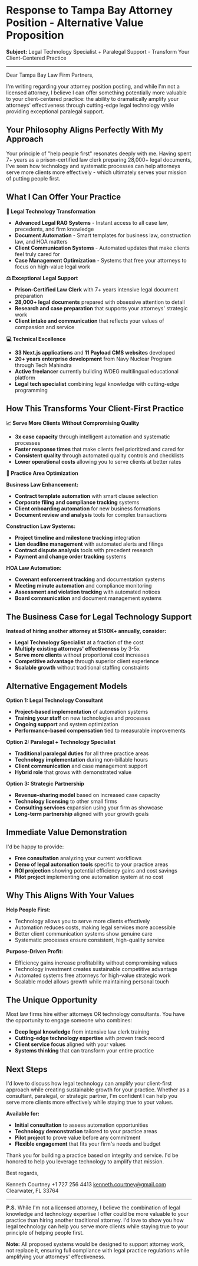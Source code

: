 # Response to Tampa Bay Attorney Position - Alternative Value Proposition

**Subject:** Legal Technology Specialist + Paralegal Support - Transform Your Client-Centered Practice

---

Dear Tampa Bay Law Firm Partners,

I'm writing regarding your attorney position posting, and while I'm not a licensed attorney, I believe I can offer something potentially more valuable to your client-centered practice: the ability to dramatically amplify your attorneys' effectiveness through cutting-edge legal technology while providing exceptional paralegal support.

## Your Philosophy Aligns Perfectly With My Approach

Your principle of "help people first" resonates deeply with me. Having spent 7+ years as a prison-certified law clerk preparing 28,000+ legal documents, I've seen how technology and systematic processes can help attorneys serve more clients more effectively - which ultimately serves your mission of putting people first.

## What I Can Offer Your Practice

**🚀 Legal Technology Transformation**
- **Advanced Legal RAG Systems** - Instant access to all case law, precedents, and firm knowledge
- **Document Automation** - Smart templates for business law, construction law, and HOA matters
- **Client Communication Systems** - Automated updates that make clients feel truly cared for
- **Case Management Optimization** - Systems that free your attorneys to focus on high-value legal work

**⚖️ Exceptional Legal Support**
- **Prison-Certified Law Clerk** with 7+ years intensive legal document preparation
- **28,000+ legal documents** prepared with obsessive attention to detail
- **Research and case preparation** that supports your attorneys' strategic work
- **Client intake and communication** that reflects your values of compassion and service

**💻 Technical Excellence**
- **33 Next.js applications** and **11 Payload CMS websites** developed
- **20+ years enterprise development** from Navy Nuclear Program through Tech Mahindra
- **Active freelancer** currently building WDEG multilingual educational platform
- **Legal tech specialist** combining legal knowledge with cutting-edge programming

## How This Transforms Your Client-First Practice

**📈 Serve More Clients Without Compromising Quality**
- **3x case capacity** through intelligent automation and systematic processes
- **Faster response times** that make clients feel prioritized and cared for
- **Consistent quality** through automated quality controls and checklists
- **Lower operational costs** allowing you to serve clients at better rates

**🎯 Practice Area Optimization**

**Business Law Enhancement:**
- **Contract template automation** with smart clause selection
- **Corporate filing and compliance tracking** systems
- **Client onboarding automation** for new business formations
- **Document review and analysis** tools for complex transactions

**Construction Law Systems:**
- **Project timeline and milestone tracking** integration
- **Lien deadline management** with automated alerts and filings
- **Contract dispute analysis** tools with precedent research
- **Payment and change order tracking** systems

**HOA Law Automation:**
- **Covenant enforcement tracking** and documentation systems
- **Meeting minute automation** and compliance monitoring
- **Assessment and violation tracking** with automated notices
- **Board communication** and document management systems

## The Business Case for Legal Technology Support

**Instead of hiring another attorney at $150K+ annually, consider:**
- **Legal Technology Specialist** at a fraction of the cost
- **Multiply existing attorneys' effectiveness** by 3-5x
- **Serve more clients** without proportional cost increases
- **Competitive advantage** through superior client experience
- **Scalable growth** without traditional staffing constraints

## Alternative Engagement Models

**Option 1: Legal Technology Consultant**
- **Project-based implementation** of automation systems
- **Training your staff** on new technologies and processes
- **Ongoing support** and system optimization
- **Performance-based compensation** tied to measurable improvements

**Option 2: Paralegal + Technology Specialist**
- **Traditional paralegal duties** for all three practice areas
- **Technology implementation** during non-billable hours
- **Client communication** and case management support
- **Hybrid role** that grows with demonstrated value

**Option 3: Strategic Partnership**
- **Revenue-sharing model** based on increased case capacity
- **Technology licensing** to other small firms
- **Consulting services** expansion using your firm as showcase
- **Long-term partnership** aligned with your growth goals

## Immediate Value Demonstration

I'd be happy to provide:
- **Free consultation** analyzing your current workflows
- **Demo of legal automation tools** specific to your practice areas
- **ROI projection** showing potential efficiency gains and cost savings
- **Pilot project** implementing one automation system at no cost

## Why This Aligns With Your Values

**Help People First:**
- Technology allows you to serve more clients effectively
- Automation reduces costs, making legal services more accessible
- Better client communication systems show genuine care
- Systematic processes ensure consistent, high-quality service

**Purpose-Driven Profit:**
- Efficiency gains increase profitability without compromising values
- Technology investment creates sustainable competitive advantage
- Automated systems free attorneys for high-value strategic work
- Scalable model allows growth while maintaining personal touch

## The Unique Opportunity

Most law firms hire either attorneys OR technology consultants. You have the opportunity to engage someone who combines:
- **Deep legal knowledge** from intensive law clerk training
- **Cutting-edge technology expertise** with proven track record
- **Client service focus** aligned with your values
- **Systems thinking** that can transform your entire practice

## Next Steps

I'd love to discuss how legal technology can amplify your client-first approach while creating sustainable growth for your practice. Whether as a consultant, paralegal, or strategic partner, I'm confident I can help you serve more clients more effectively while staying true to your values.

**Available for:**
- **Initial consultation** to assess automation opportunities
- **Technology demonstration** tailored to your practice areas
- **Pilot project** to prove value before any commitment
- **Flexible engagement** that fits your firm's needs and budget

Thank you for building a practice based on integrity and service. I'd be honored to help you leverage technology to amplify that mission.

Best regards,

Kenneth Courtney
+1 727 256 4413
kenneth.courtney@gmail.com
Clearwater, FL 33764

---

**P.S.** While I'm not a licensed attorney, I believe the combination of legal knowledge and technology expertise I offer could be more valuable to your practice than hiring another traditional attorney. I'd love to show you how legal technology can help you serve more clients while staying true to your principle of helping people first.

**Note:** All proposed systems would be designed to support attorney work, not replace it, ensuring full compliance with legal practice regulations while amplifying your attorneys' effectiveness.


